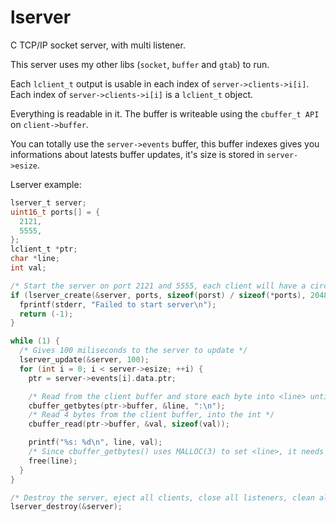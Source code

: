 # lserver
C TCP/IP socket server, with multi listener.


This server uses my other libs (`socket`, `buffer` and `gtab`) to run.

Each `lclient_t` output is usable in each index of `server->clients->i[i]`.
Each index of `server->clients->i[i]` is a `lclient_t` object.

Everything is readable in it. The buffer is writeable using the `cbuffer_t API` on `client->buffer`.

You can totally use the `server->events` buffer, this buffer indexes gives you informations about latests buffer updates, it's size is stored in `server->esize`.

Lserver example:
```C
lserver_t server;
uint16_t ports[] = {
  2121,
  5555,
};
lclient_t *ptr;
char *line;
int val;

/* Start the server on port 2121 and 5555, each client will have a circular buffer of 2048 bytes */
if (lserver_create(&server, ports, sizeof(porst) / sizeof(*ports), 2048) == -1) {
  fprintf(stderr, "Failed to start server\n");
  return (-1);
}

while (1) {
  /* Gives 100 miliseconds to the server to update */
  lserver_update(&server, 100);
  for (int i = 0; i < server->esize; ++i) {
    ptr = server->events[i].data.ptr;

    /* Read from the client buffer and store each byte into <line> until a '\n' or a ':' is encountered */
    cbuffer_getbytes(ptr->buffer, &line, ":\n");
    /* Read 4 bytes from the client buffer, into the int */
    cbuffer_read(ptr->buffer, &val, sizeof(val));

    printf("%s: %d\n", line, val);
    /* Since cbuffer_getbytes() uses MALLOC(3) to set <line>, it needs to be freed */
    free(line);
  }
}

/* Destroy the server, eject all clients, close all listeners, clean all buffers, free all memory */
lserver_destroy(&server);
```
